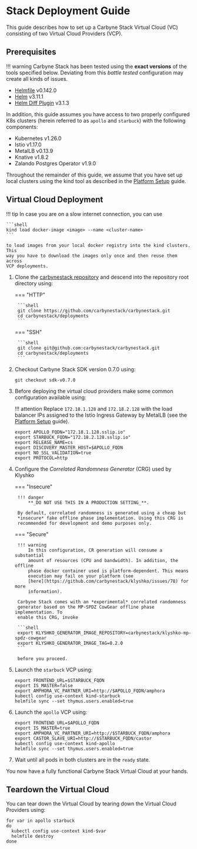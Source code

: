 # Stack Deployment Guide

This guide describes how to set up a Carbyne Stack Virtual Cloud (VC) consisting
of two Virtual Cloud Providers (VCP).

## Prerequisites

!!! warning
    Carbyne Stack has been tested using the **exact versions** of the tools
    specified below. Deviating from this _battle tested_ configuration may
    create all kinds of issues.

- [Helmfile](https://github.com/roboll/helmfile) v0.142.0
- [Helm](https://helm.sh/) v3.11.1
- [Helm Diff Plugin](https://github.com/databus23/helm-diff) v3.1.3

In addition, this guide assumes you have access to two properly configured K8s
clusters (herein referred to as `apollo` and `starbuck`) with the following
components:

- Kubernetes v1.26.0
- Istio v1.17.0
- MetalLB v0.13.9
- Knative v1.8.2
- Zalando Postgres Operator v1.9.0

Throughout the remainder of this guide, we assume that you have set up local
clusters using the kind tool as described in the
[Platform Setup](../platform-setup) guide.

## Virtual Cloud Deployment

!!! tip
    In case you are on a slow internet connection, you can use

    ```shell
    kind load docker-image <image> --name <cluster-name>
    ```

    to load images from your local docker registry into the kind clusters. This
    way you have to download the images only once and then reuse them across
    VCP deployments.

1. Clone the [carbynestack repository](https://github.com/carbynestack/carbynestack)
   and descend into the repository root directory using:

    === "HTTP"

        ```shell
        git clone https://github.com/carbynestack/carbynestack.git
        cd carbynestack/deployments
        ```

    === "SSH"

        ```shell
        git clone git@github.com:carbynestack/carbynestack.git
        cd carbynestack/deployments
        ```

1. Checkout Carbyne Stack SDK version 0.7.0 using:

    ```shell
    git checkout sdk-v0.7.0
    ```

1. Before deploying the virtual cloud providers make some common configuration
   available using:

    !!! attention
        Replace `172.18.1.128` and `172.18.2.128` with the load balancer IPs
        assigned to the Istio Ingress Gateway by MetalLB (see the
        [Platform Setup](../platform-setup) guide).

    ```shell
    export APOLLO_FQDN="172.18.1.128.sslip.io"
    export STARBUCK_FQDN="172.18.2.128.sslip.io"
    export RELEASE_NAME=cs
    export DISCOVERY_MASTER_HOST=$APOLLO_FQDN
    export NO_SSL_VALIDATION=true
    export PROTOCOL=http
    ```

1. Configure the _Correlated Randomness Generator_ (CRG) used by Klyshko

    === "Insecure"

        !!! danger
            **_DO NOT USE THIS IN A PRODUCTION SETTING_**.
    
        By default, correlated randomness is generated using a cheap but
        *insecure* fake offline phase implementation. Using this CRG is
        recommended for development and demo purposes only.

    === "Secure"

        !!! warning
            In this configuration, CR generation will consume a substantial
            amount of resources (CPU and bandwidth). In addition, the offline
            phase docker container used is platform-dependent. This means
            execution may fail on your platform (see 
            [here](https://github.com/carbynestack/klyshko/issues/78) for more 
            information).
    
        Carbyne Stack comes with an *experimental* correlated randomness
        generator based on the MP-SPDZ CowGear offline phase implementation. To
        enable this CRG, invoke
    
        ```shell
        export KLYSHKO_GENERATOR_IMAGE_REPOSITORY=carbynestack/klyshko-mp-spdz-cowgear
        export KLYSHKO_GENERATOR_IMAGE_TAG=0.2.0
        ```

        before you proceed.

1. Launch the `starbuck` VCP using:

    ```shell
    export FRONTEND_URL=$STARBUCK_FQDN
    export IS_MASTER=false
    export AMPHORA_VC_PARTNER_URI=http://$APOLLO_FQDN/amphora
    kubectl config use-context kind-starbuck
    helmfile sync --set thymus.users.enabled=true
    ```

1. Launch the `apollo` VCP using:

    ```shell
    export FRONTEND_URL=$APOLLO_FQDN
    export IS_MASTER=true
    export AMPHORA_VC_PARTNER_URI=http://$STARBUCK_FQDN/amphora
    export CASTOR_SLAVE_URI=http://$STARBUCK_FQDN/castor
    kubectl config use-context kind-apollo
    helmfile sync --set thymus.users.enabled=true
    ```

1. Wait until all pods in both clusters are in the `ready` state.

You now have a fully functional Carbyne Stack Virtual Cloud at your hands.

## Teardown the Virtual Cloud

You can tear down the Virtual Cloud by tearing down the Virtual Cloud Providers
using:

```shell
for var in apollo starbuck
do
  kubectl config use-context kind-$var
  helmfile destroy
done
```
